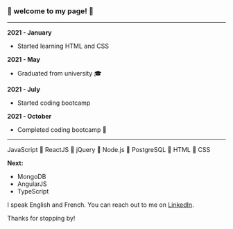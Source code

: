 ### 👾 welcome to my page! 👾
 --- 



**2021 - January**
- Started learning HTML and CSS

**2021 - May** 
- Graduated from university 🎓

 **2021 - July** 
- Started coding bootcamp 

 **2021 - October** 
- Completed coding bootcamp 🎉

 --- 

JavaScript 🔸 ReactJS 🔸 jQuery 🔸 Node.js 🔸 PostgreSQL 🔸 HTML 🔸 CSS 

**Next:**
- MongoDB
- AngularJS
- TypeScript

I speak English and French. 
You can reach out to me on [LinkedIn](https://ca.linkedin.com/in/solene-delumeau).

Thanks for stopping by!


